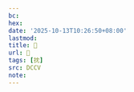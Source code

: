 ```yaml
---
bc:
hex:
date: '2025-10-13T10:26:50+08:00'
lastmod:
title: 􂲘
url: 􂲘
tags: [抌]
src: DCCV
note:
---
```

